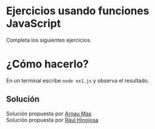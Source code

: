 # Ejercicios usando funciones JavaScript

Completa los siguientes ejercicios.

# ¿Cómo hacerlo?

En un terminal escribe `node ex1.js` y observa el resultado.

## Solución

Solución propuesta por [Arnau Mas](https://github.com/Arnau-Mas/functions-playground-javascript-master)  
Solución propuesta por [Rául Hinojosa](https://github.com/RaulHinojosa24/functions-playground-javascript)
